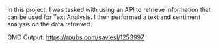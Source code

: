 In this project, I was tasked with using an API to retrieve information that can be used for Text Analysis. I then performed a text and sentiment analysis on the data retrieved.

QMD Output: https://rpubs.com/saylesl/1253997

